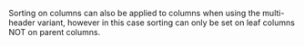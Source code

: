 Sorting on columns can also be applied to columns when using the multi-header variant, however in this case sorting can only be set on leaf columns NOT on parent columns. 